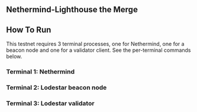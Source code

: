 ## Nethermind-Lighthouse the Merge

## How To Run

This testnet requires 3 terminal processes, one for Nethermind, one for a beacon node
and one for a validator client. See the per-terminal commands below.

### Terminal 1: Nethermind
### Terminal 2: Lodestar beacon node
### Terminal 3: Lodestar validator